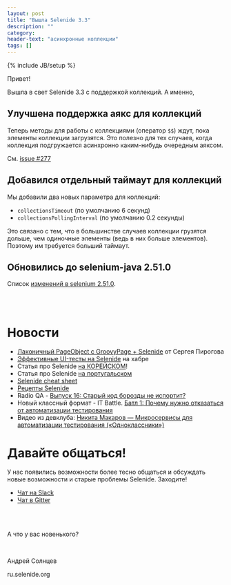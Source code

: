 ```yaml
---
layout: post
title: "Вышла Selenide 3.3"
description: ""
category:
header-text: "асинхронные коллекции"
tags: []
---
```

{% include JB/setup %}

Привет!

Вышла в свет Selenide 3.3 с поддержкой коллекций. А именно,

## Улучшена поддержка аякс для коллекций

Теперь методы для работы с коллекциями (оператор `$$`) ждут, пока элементы коллекции загрузятся.
Это полезно для тех случаев, когда коллекция подгружается асинхронно каким-нибудь очередным аяксом.

См. [issue #277](https://github.com/codeborne/selenide/issues/277)

## Добавился отдельный таймаут для коллекций
Мы добавили два новых параметра для коллекций:

  * `collectionsTimeout` (по умолчанию 6 секунд)
  * `collectionsPollingInterval` (по умолчанию 0.2 секунды)

Это связано с тем, что в большинстве случаев коллекции грузятся дольше, чем одиночные элементы (ведь в них больше элементов).
Поэтому им требуется больший таймаут.

## Обновились до selenium-java 2.51.0

Список [изменений в selenium 2.51.0]({{site.SELENIUM_CHANGELOG}}).

<br/>
<br/>

# Новости 

* [Лаконичный PageObject с GroovyPage + Selenide](http://automation-remarks.com/groovy-page/) от Сергея Пирогова
* [Эффективные UI-тесты на Selenide](https://habrahabr.ru/post/274071/) на хабре
* Статья про Selenide [на КОРЕЙСКОМ](http://hanmomhanda.github.io/2016/01/27/Selenide-%EA%BF%80%ED%8C%81/)!
* Статья про Selenide [на португальском](http://www.devmedia.com.br/api-selenide-desenvolvimento-de-testes-funcionais-em-java/33680)
* [Selenide cheat sheet](https://gist.github.com/mkpythonanywhereblog/947633ba1bf0bc239639)
* [Рецепты Selenide](http://selenide-recipes.blogspot.kr/2015/08/6-waits.html)
* Radio QA - [Выпуск 16: Старый код борозды не испортит?](http://radio-qa.com/vypusk-16-staryj-kod-borozdy-ne-isportit/)
* Новый классный формат - IT Battle. [Батл 1: Почему нужно отказаться от автоматизации тестирования](http://itbattle.ru/pochemu-nuzhno-otkazatsya-ot-avtomatizatsii-testirovaniya/)
* Видео из девклуба: [Никита Макаров — Микросервисы для автоматизации тестирования («Одноклассники»)](http://blog.devclub.eu/2016/01/02/microservices/)

# Давайте общаться!

У нас появились возможности более тесно общаться и обсуждать новые возможности и старые проблемы Selenide. Заходите!
 
* [Чат на Slack](https://softwaretesters.slack.com/messages/selenide_ru/)
* [Чат в Gitter](https://gitter.im/codeborne/selenide-ru)

<br/>
<br/>

А что у вас новенького?

<br/>

Андрей Солнцев

ru.selenide.org
